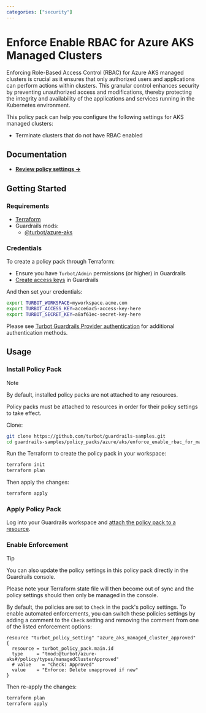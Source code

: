 ```yaml
---
categories: ["security"]
---
```


# Enforce Enable RBAC for Azure AKS Managed Clusters

Enforcing Role-Based Access Control (RBAC) for Azure AKS managed clusters is crucial as it ensures that only authorized users and applications can perform actions within clusters. This granular control enhances security by preventing unauthorized access and modifications, thereby protecting the integrity and availability of the applications and services running in the Kubernetes environment.

This policy pack can help you configure the following settings for AKS managed clusters:

- Terminate clusters that do not have RBAC enabled

## Documentation

- **[Review policy settings →](https://hub-guardrails-turbot-com-git-development-turbot.vercel.app/policy-packs/enforce_enable_rbac_for_managed_clusters/settings)**

## Getting Started

### Requirements

- [Terraform](https://developer.hashicorp.com/terraform/tutorials/azure-get-started/install-cli)
- Guardrails mods:
  - [@turbot/azure-aks](https://hub-guardrails-turbot-com-git-development-turbot.vercel.app/azure/mods/azure-aks)

### Credentials

To create a policy pack through Terraform:

- Ensure you have `Turbot/Admin` permissions (or higher) in Guardrails
- [Create access keys](https://turbot.com/guardrails/docs/guides/iam/access-keys#generate-a-new-guardrails-api-access-key) in Guardrails

And then set your credentials:

```sh
export TURBOT_WORKSPACE=myworkspace.acme.com
export TURBOT_ACCESS_KEY=acce6ac5-access-key-here
export TURBOT_SECRET_KEY=a8af61ec-secret-key-here
```

Please see [Turbot Guardrails Provider authentication](https://registry.terraform.io/providers/turbot/turbot/latest/docs#authentication) for additional authentication methods.

## Usage

### Install Policy Pack

> [!NOTE]
> By default, installed policy packs are not attached to any resources.
>
> Policy packs must be attached to resources in order for their policy settings to take effect.

Clone:

```sh
git clone https://github.com/turbot/guardrails-samples.git
cd guardrails-samples/policy_packs/azure/aks/enforce_enable_rbac_for_managed_clusters
```

Run the Terraform to create the policy pack in your workspace:

```sh
terraform init
terraform plan
```

Then apply the changes:

```sh
terraform apply
```

### Apply Policy Pack

Log into your Guardrails workspace and [attach the policy pack to a resource](https://turbot.com/guardrails/docs/guides/working-with-folders/smart#attach-a-smart-folder-to-a-resource).

### Enable Enforcement

> [!TIP]
> You can also update the policy settings in this policy pack directly in the Guardrails console.
>
> Please note your Terraform state file will then become out of sync and the policy settings should then only be managed in the console.

By default, the policies are set to `Check` in the pack's policy settings. To enable automated enforcements, you can switch these policies settings by adding a comment to the `Check` setting and removing the comment from one of the listed enforcement options:

```hcl
resource "turbot_policy_setting" "azure_aks_managed_cluster_approved" {
  resource = turbot_policy_pack.main.id
  type     = "tmod:@turbot/azure-aks#/policy/types/managedClusterApproved"
  # value    = "Check: Approved"
  value    = "Enforce: Delete unapproved if new"
}
```

Then re-apply the changes:

```sh
terraform plan
terraform apply
```
